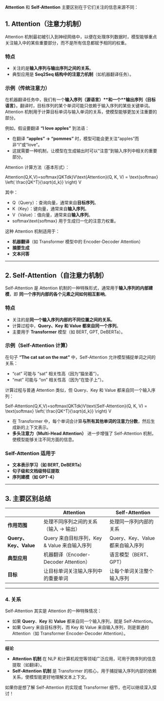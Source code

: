 **Attention** 和 **Self-Attention** 主要区别在于它们关注的信息来源不同：

## **1. Attention（注意力机制）**

Attention 机制最初被引入到神经网络中，以便在处理序列数据时，模型能够重点关注输入中的某些重要部分，而不是所有信息都赋予相同的权重。

### **特点**

- 关注的是**输入序列与输出序列之间的关系**。
- 典型应用是 **Seq2Seq 结构中的注意力机制**（如机器翻译任务）。

### **示例（传统注意力）**

在机器翻译任务中，我们有一个**输入序列（源语言）\**和一个\**输出序列（目标语言）**。翻译时，目标序列的某个单词可能只依赖于输入序列的某些关键单词。Attention 机制用于计算目标单词与输入单词的关系，使模型能够更加关注重要的部分。

例如，假设要翻译 **“I love apples”** 到法语：

- 在翻译 **“apples” → “pommes”** 时，模型可能会更关注“apples”而非“I”或“love”。
- 这就需要一种机制，让模型在生成输出时可以“注意”到输入序列中相关的重要部分。

Attention 计算方法（基本形式）：

Attention(Q,K,V)=softmax(QKTdk)V\text{Attention}(Q, K, V) = \text{softmax} \left( \frac{QK^T}{\sqrt{d_k}} \right) V

其中：

- Q（Query）：查询向量，通常来自**目标序列**。
- K（Key）：键向量，通常来自**输入序列**。
- V（Value）：值向量，通常来自**输入序列**。
- softmax\text{softmax} 用于生成归一化的注意力权重。

这种 Attention 机制适用于：

- **机器翻译**（如 Transformer 模型中的 Encoder-Decoder Attention）
- **摘要生成**
- **文本问答**

------

## **2. Self-Attention（自注意力机制）**

Self-Attention 是 Attention 机制的一种特殊形式，通常用于**输入序列的内部建模**，即 **同一个序列内部的各个元素之间如何相互影响**。

### **特点**

- 关注的是**同一个输入序列内部的不同位置之间的关系**。
- 计算过程中，**Query、Key 和 Value 都来自同一个序列**。
- 主要用于 **Transformer** 模型（如 BERT, GPT, DeBERTa）。

### **示例（Self-Attention 计算）**

在句子 **“The cat sat on the mat”** 中，Self-Attention 允许模型捕捉单词之间的关系：

- “cat” 可能与 “sat” 相关性高（因为“猫坐着”）。
- “mat” 可能与 “on” 相关性高（因为“在垫子上”）。

计算过程与普通 Attention 类似，但 Query、Key 和 Value 都来自同一个输入序列：

Self-Attention(Q,K,V)=softmax(QKTdk)V\text{Self-Attention}(Q, K, V) = \text{softmax} \left( \frac{QK^T}{\sqrt{d_k}} \right) V

- 在 Transformer 中，每个单词会计算**与所有其他单词的注意力分数**，然后生成新的上下文表示。
- **多头注意力（Multi-Head Attention）** 进一步增强了 Self-Attention 机制，使模型能够关注不同方面的信息。

### **Self-Attention 适用于**

- **文本表示学习（如 BERT, DeBERTa）**
- **句子级和文档级特征提取**
- **序列建模（如 GPT-4）**

------

## **3. 主要区别总结**

|                       | **Attention**                                | **Self-Attention**               |
| --------------------- | -------------------------------------------- | -------------------------------- |
| **作用范围**          | 处理不同序列之间的关系（输入 → 输出）        | 处理同一序列内部的关系           |
| **Query、Key、Value** | Query 来自目标序列，Key & Value 来自输入序列 | Query、Key、Value 都来自输入序列 |
| **典型应用**          | 机器翻译（Encoder-Decoder Attention）        | 语言模型（BERT、GPT）            |
| **目标**              | 让目标单词关注输入序列中的重要单词           | 让每个单词关注整个输入序列       |

------

### **4. 关系**

Self-Attention 其实是 Attention 的一种特殊情况：

- 如果 **Query**、**Key** 和 **Value** 都来自同一个输入序列，就是 Self-Attention。
- 如果 Query 来自目标序列，而 Key 和 Value 来自输入序列，则是普通的 Attention（如 Transformer Encoder-Decoder Attention）。

------

**结论**

- **Attention 机制** 在 NLP 和计算机视觉等领域广泛应用，可用于跨序列的信息提取（如翻译）。
- **Self-Attention 机制** 是 Transformer 的核心，用于捕捉输入序列内部的依赖关系，使模型能更好地理解文本上下文。

如果你是想了解 Self-Attention 的实现或 Transformer 细节，也可以继续深入探讨！